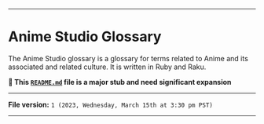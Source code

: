 
***

# Anime Studio Glossary

The Anime Studio glossary is a glossary for terms related to Anime and its associated and related culture. It is written in Ruby and Raku.

**🌱️ This [`README.md`](/README.md) file is a major stub and need significant expansion**

***

**File version:** `1 (2023, Wednesday, March 15th at 3:30 pm PST)`

***
